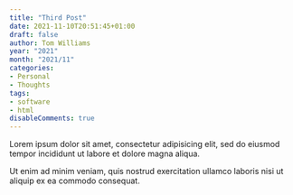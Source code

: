 ```yaml
---
title: "Third Post"
date: 2021-11-10T20:51:45+01:00
draft: false
author: Tom Williams
year: "2021"
month: "2021/11"
categories:
- Personal
- Thoughts
tags:
- software
- html
disableComments: true
---
```


Lorem ipsum dolor sit amet, consectetur adipisicing elit, sed do eiusmod
tempor incididunt ut labore et dolore magna aliqua.
<!--more-->
Ut enim ad minim veniam, quis nostrud exercitation ullamco laboris nisi ut
aliquip ex ea commodo consequat.